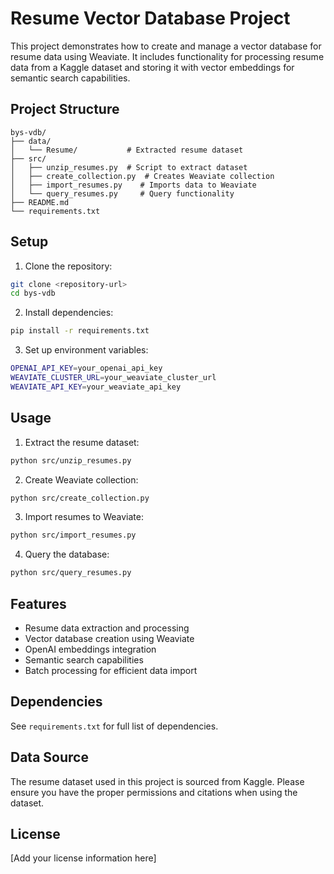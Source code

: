 # Resume Vector Database Project

This project demonstrates how to create and manage a vector database for resume data using Weaviate. It includes functionality for processing resume data from a Kaggle dataset and storing it with vector embeddings for semantic search capabilities.

## Project Structure

```
bys-vdb/
├── data/
│   └── Resume/           # Extracted resume dataset
├── src/
│   ├── unzip_resumes.py  # Script to extract dataset
│   ├── create_collection.py  # Creates Weaviate collection
│   ├── import_resumes.py    # Imports data to Weaviate
│   └── query_resumes.py     # Query functionality
├── README.md
└── requirements.txt
```

## Setup

1. Clone the repository:
```bash
git clone <repository-url>
cd bys-vdb
```

2. Install dependencies:
```bash
pip install -r requirements.txt
```

3. Set up environment variables:
```bash
OPENAI_API_KEY=your_openai_api_key
WEAVIATE_CLUSTER_URL=your_weaviate_cluster_url
WEAVIATE_API_KEY=your_weaviate_api_key
```

## Usage

1. Extract the resume dataset:
```bash
python src/unzip_resumes.py
```

2. Create Weaviate collection:
```bash
python src/create_collection.py
```

3. Import resumes to Weaviate:
```bash
python src/import_resumes.py
```

4. Query the database:
```bash
python src/query_resumes.py
```

## Features

- Resume data extraction and processing
- Vector database creation using Weaviate
- OpenAI embeddings integration
- Semantic search capabilities
- Batch processing for efficient data import

## Dependencies

See `requirements.txt` for full list of dependencies.

## Data Source

The resume dataset used in this project is sourced from Kaggle. Please ensure you have the proper permissions and citations when using the dataset.

## License

[Add your license information here]